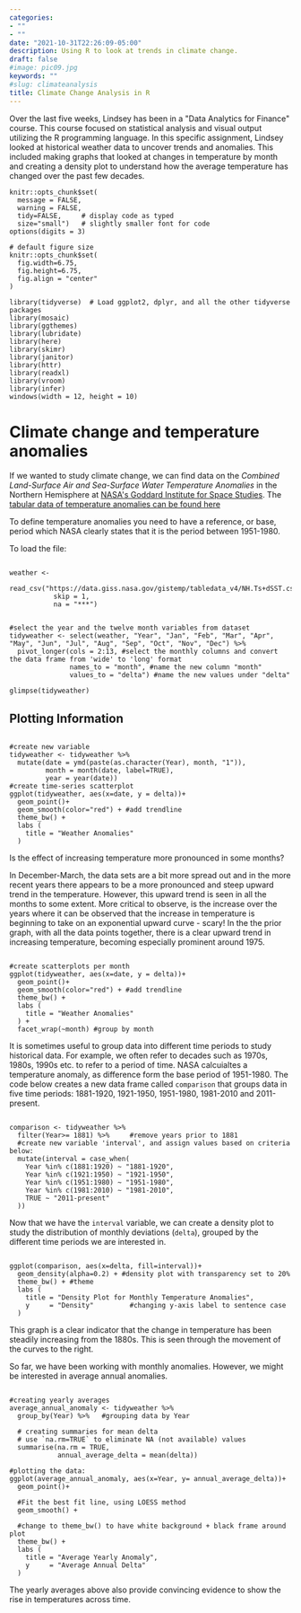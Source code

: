 ```yaml
---
categories:
- ""
- ""
date: "2021-10-31T22:26:09-05:00"
description: Using R to look at trends in climate change.
draft: false
#image: pic09.jpg
keywords: ""
#slug: climateanalysis
title: Climate Change Analysis in R
---
```


Over the last five weeks, Lindsey has been in a "Data Analytics for Finance" course. This course focused on statistical analysis and visual output utilizing the R programming language. In this specific assignment, Lindsey looked at historical weather data to uncover trends and anomalies. This included making graphs that looked at changes in temperature by month and creating a density plot to understand how the average temperature has changed over the past few decades.



```{r, setup, include=FALSE}
knitr::opts_chunk$set(
  message = FALSE, 
  warning = FALSE, 
  tidy=FALSE,     # display code as typed
  size="small")   # slightly smaller font for code
options(digits = 3)

# default figure size
knitr::opts_chunk$set(
  fig.width=6.75, 
  fig.height=6.75,
  fig.align = "center"
)
```

```{r load-libraries, include=FALSE}
library(tidyverse)  # Load ggplot2, dplyr, and all the other tidyverse packages
library(mosaic)
library(ggthemes)
library(lubridate)
library(here)
library(skimr)
library(janitor)
library(httr)
library(readxl)
library(vroom)
library(infer)
windows(width = 12, height = 10)
```
# Climate change and temperature anomalies 


If we wanted to study climate change, we can find data on the *Combined Land-Surface Air and Sea-Surface Water Temperature Anomalies* in the Northern Hemisphere at [NASA's Goddard Institute for Space Studies](https://data.giss.nasa.gov/gistemp). The [tabular data of temperature anomalies can be found here](https://data.giss.nasa.gov/gistemp/tabledata_v4/NH.Ts+dSST.txt)

To define temperature anomalies you need to have a reference, or base, period which NASA clearly states that it is the period between 1951-1980.

To load the file:

```{r weather_data, cache=TRUE}

weather <- 
  read_csv("https://data.giss.nasa.gov/gistemp/tabledata_v4/NH.Ts+dSST.csv", 
           skip = 1, 
           na = "***")

```


```{r tidyweather}

#select the year and the twelve month variables from dataset
tidyweather <- select(weather, "Year", "Jan", "Feb", "Mar", "Apr", "May", "Jun", "Jul", "Aug", "Sep", "Oct", "Nov", "Dec") %>% 
  pivot_longer(cols = 2:13, #select the monthly columns and convert the data frame from 'wide' to 'long' format
               names_to = "month", #name the new column "month"
               values_to = "delta") #name the new values under "delta"

glimpse(tidyweather)

```

## Plotting Information


```{r scatter_plot}

#create new variable
tidyweather <- tidyweather %>%
  mutate(date = ymd(paste(as.character(Year), month, "1")),
         month = month(date, label=TRUE),
         year = year(date))
#create time-series scatterplot
ggplot(tidyweather, aes(x=date, y = delta))+
  geom_point()+
  geom_smooth(color="red") + #add trendline
  theme_bw() +
  labs (
    title = "Weather Anomalies"
  )

```

Is the effect of increasing temperature more pronounced in some months? 

In December-March, the data sets are a bit more spread out and in the more recent years there appears to be a more pronounced and steep upward trend in the temperature. However, this upward trend is seen in all the months to some extent. More critical to observe, is the increase over the years where it can be observed that the increase in temperature is beginning to take on an exponential upward curve - scary! In the the prior graph, with all the data points together, there is a clear upward trend in increasing temperature, becoming especially prominent around 1975.

```{r facet_wrap, echo=FALSE}

#create scatterplots per month
ggplot(tidyweather, aes(x=date, y = delta))+
  geom_point()+
  geom_smooth(color="red") + #add trendline
  theme_bw() +
  labs (
    title = "Weather Anomalies"
  ) +
  facet_wrap(~month) #group by month

```


It is sometimes useful to group data into different time periods to study historical data. For example, we often refer to decades such as 1970s, 1980s, 1990s etc. to refer to a period of time. NASA calcuialtes a temperature anomaly, as difference form the base period of 1951-1980. The code below creates a new data frame called `comparison` that groups data in five time periods: 1881-1920, 1921-1950, 1951-1980, 1981-2010 and 2011-present.

```{r intervals}

comparison <- tidyweather %>% 
  filter(Year>= 1881) %>%     #remove years prior to 1881
  #create new variable 'interval', and assign values based on criteria below:
  mutate(interval = case_when(
    Year %in% c(1881:1920) ~ "1881-1920",
    Year %in% c(1921:1950) ~ "1921-1950",
    Year %in% c(1951:1980) ~ "1951-1980",
    Year %in% c(1981:2010) ~ "1981-2010",
    TRUE ~ "2011-present"
  ))

```
Now that we have the `interval` variable, we can create a density plot to study the distribution of monthly deviations (`delta`), grouped by the different time periods we are interested in. 

```{r density_plot}

ggplot(comparison, aes(x=delta, fill=interval))+
  geom_density(alpha=0.2) + #density plot with transparency set to 20%
  theme_bw() + #theme
  labs (
    title = "Density Plot for Monthly Temperature Anomalies",
    y     = "Density"         #changing y-axis label to sentence case
  )

```
This graph is a clear indicator that the change in temperature has been steadily increasing from the 1880s. This is seen through the movement of the curves to the right.


So far, we have been working with monthly anomalies. However, we might be interested in average annual anomalies. 

```{r averaging}

#creating yearly averages
average_annual_anomaly <- tidyweather %>% 
  group_by(Year) %>%   #grouping data by Year
  
  # creating summaries for mean delta 
  # use `na.rm=TRUE` to eliminate NA (not available) values 
  summarise(na.rm = TRUE, 
            annual_average_delta = mean(delta)) 

#plotting the data:
ggplot(average_annual_anomaly, aes(x=Year, y= annual_average_delta))+
  geom_point()+
  
  #Fit the best fit line, using LOESS method
  geom_smooth() +
  
  #change to theme_bw() to have white background + black frame around plot
  theme_bw() +
  labs (
    title = "Average Yearly Anomaly",
    y     = "Average Annual Delta"
  )                         

```
The yearly averages above also provide convincing evidence to show the rise in temperatures across time.